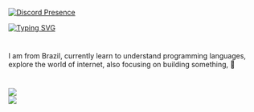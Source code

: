 [![Discord Presence](https://lanyard.cnrad.dev/api/335545373789519872)](https://discord.com/users/335545373789519872)

[![Typing SVG](https://readme-typing-svg.herokuapp.com?font=Times+new+roman&size=25&color=00DDF7&background=FF1D0200&lines=Welcome+to+My+Github+profile;My+name+is+Matheus+)](https://git.io/typing-svg)

#
 I am from Brazil, currently learn to understand  programming languages, explore the world of internet, also focusing on building something, 🚀
 #
![](https://github-readme-stats.vercel.app/api?username=blaumath&theme=omni&hide_border=false&include_all_commits=true&count_private=false)<br/>
![](https://github-readme-streak-stats.herokuapp.com/?user=blaumath&theme=omni&hide_border=false)<br/>

